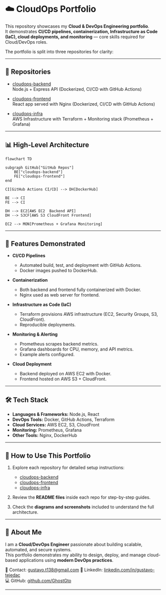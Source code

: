 # ☁️ CloudOps Portfolio

This repository showcases my **Cloud & DevOps Engineering portfolio**.  
It demonstrates **CI/CD pipelines, containerization, Infrastructure as Code (IaC), cloud deployments, and monitoring** — core skills required for Cloud/DevOps roles.

The portfolio is split into three repositories for clarity:

---

## 📂 Repositories

- [cloudops-backend](https://github.com/YOUR_USERNAME/cloudops-backend)  
  Node.js + Express API (Dockerized, CI/CD with GitHub Actions)

- [cloudops-frontend](https://github.com/YOUR_USERNAME/cloudops-frontend)  
  React app served with Nginx (Dockerized, CI/CD with GitHub Actions)

- [cloudops-infra](https://github.com/YOUR_USERNAME/cloudops-infra)  
  AWS Infrastructure with Terraform + Monitoring stack (Prometheus + Grafana)

---

## 📊 High-Level Architecture

```mermaid
flowchart TD

subgraph GitHub["GitHub Repos"]
    BE["cloudops-backend"]
    FE["cloudops-frontend"]
end

CI[GitHub Actions CI/CD] --> DH[DockerHub]

BE --> CI
FE --> CI

DH --> EC2[AWS EC2  Backend API]
DH --> S3CF[AWS S3 CloudFront Frontend]

EC2 --> MON[Prometheus + Grafana Monitoring]
```
---

## 🚀 Features Demonstrated

- **CI/CD Pipelines**
  - Automated build, test, and deployment with GitHub Actions.
  - Docker images pushed to DockerHub.

- **Containerization**
  - Both backend and frontend fully containerized with Docker.
  - Nginx used as web server for frontend.

- **Infrastructure as Code (IaC)**
  - Terraform provisions AWS infrastructure (EC2, Security Groups, S3, CloudFront).
  - Reproducible deployments.

- **Monitoring & Alerting**
  - Prometheus scrapes backend metrics.
  - Grafana dashboards for CPU, memory, and API metrics.
  - Example alerts configured.

- **Cloud Deployment**
  - Backend deployed on AWS EC2 with Docker.
  - Frontend hosted on AWS S3 + CloudFront.

---

## 🛠️ Tech Stack

- **Languages & Frameworks:** Node.js, React
- **DevOps Tools:** Docker, GitHub Actions, Terraform
- **Cloud Services:** AWS EC2, S3, CloudFront
- **Monitoring:** Prometheus, Grafana
- **Other Tools:** Nginx, DockerHub

---

## 📌 How to Use This Portfolio

1. Explore each repository for detailed setup instructions:
   - [cloudops-backend](https://github.com/YOUR_USERNAME/cloudops-backend)
   - [cloudops-frontend](https://github.com/YOUR_USERNAME/cloudops-frontend)
   - [cloudops-infra](https://github.com/YOUR_USERNAME/cloudops-infra)

2. Review the **README files** inside each repo for step-by-step guides.

3. Check the **diagrams and screenshots** included to understand the full architecture.

---

## 🎯 About Me

I am a **Cloud/DevOps Engineer** passionate about building scalable, automated, and secure systems.  
This portfolio demonstrates my ability to design, deploy, and manage cloud-based applications using **modern DevOps practices**.

📧 Contact: gustavo.t138@gmail.com 
🔗 LinkedIn: [linkedin.com/in/gustavo-tejedac](https://www.linkedin.com/in/gustavo-tejedac/)  
💻 GitHub: [github.com/GhostGto](https://github.com/GhostGto?tab=repositories)  

---

